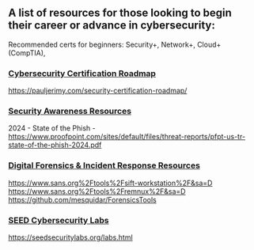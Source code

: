 ## A list of resources for those looking to begin their career or advance in cybersecurity:

Recommended certs for beginners:  Security+, Network+, Cloud+ (CompTIA), 

### <ins> Cybersecurity Certification Roadmap</ins>
https://pauljerimy.com/security-certification-roadmap/

### <ins>Security Awareness Resources</ins>
2024 - State of the Phish - https://www.proofpoint.com/sites/default/files/threat-reports/pfpt-us-tr-state-of-the-phish-2024.pdf

### <ins>Digital Forensics & Incident Response Resources</ins>
https://www.sans.org%2Ftools%2Fsift-workstation%2F&sa=D
https://www.sans.org%2Ftools%2Fremnux%2F&sa=D
https://github.com/mesquidar/ForensicsTools

### <ins>SEED Cybersecurity Labs</ins>
https://seedsecuritylabs.org/labs.html
